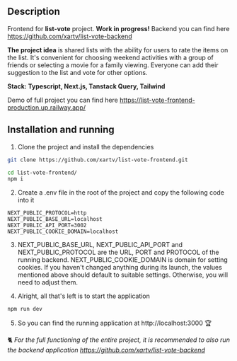 ## Description

Frontend for **list-vote** project. **Work in progress!**
Backend you can find here https://github.com/xartv/list-vote-backend

**The project idea** is shared lists with the ability for users to rate the items on the list. It's convenient for choosing weekend activities with a group of friends or selecting a movie for a family viewing. Everyone can add their suggestion to the list and vote for other options.

**Stack: Typescript, Next.js, Tanstack Query, Tailwind**

Demo of full project you can find here https://list-vote-frontend-production.up.railway.app/

## Installation and running

1. Clone the project and install the dependencies

```bash
git clone https://github.com/xartv/list-vote-frontend.git
```

```bash
cd list-vote-frontend/
npm i
```

2. Create a .env file in the root of the project and copy the following code into it
```
NEXT_PUBLIC_PROTOCOL=http
NEXT_PUBLIC_BASE_URL=localhost
NEXT_PUBLIC_API_PORT=3002
NEXT_PUBLIC_COOKIE_DOMAIN=localhost
```

3. NEXT_PUBLIC_BASE_URL, NEXT_PUBLIC_API_PORT and NEXT_PUBLIC_PROTOCOL are the URL, PORT and PROTOCOL of the running backend. NEXT_PUBLIC_COOKIE_DOMAIN is domain for setting cookies. If you haven't changed anything during its launch, the values mentioned above should default to suitable settings. Otherwise, you will need to adjust them.

4. Alright, all that's left is to start the application
```bash
npm run dev
```
5. So you can find the running application at http://localhost:3000 🏆

🐈 *For the full functioning of the entire project, it is recommended to also run the backend application https://github.com/xartv/list-vote-backend* 
